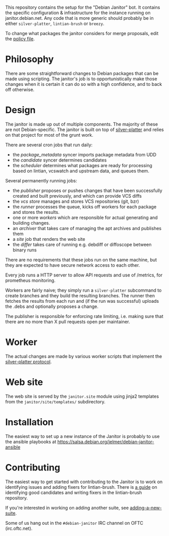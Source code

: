 This repository contains the setup for the "Debian Janitor" bot. It contains
the specific configuration & infrastructure for the instance running on
janitor.debian.net. Any code that is more generic should probably be
in either ``silver-platter``, ``lintian-brush`` or ``breezy``.

To change what packages the janitor considers for merge proposals,
edit the [policy file](policy.conf).

Philosophy
==========

There are some straightforward changes to Debian packages that can be made
using scripting. The janitor's job is to opportunistically make those changes
when it is certain it can do so with a high confidence, and to back off
otherwise.

Design
======

The janitor is made up out of multiple components. The majority of these
are not Debian-specific. The janitor is built on top of
[silver-platter](https://github.com/jelmer/silver-platter) and relies
on that project for most of the grunt work.

There are several cron jobs that run daily:

* the *package_metadata* syncer imports package metadata from UDD
* the *candidate* syncer determines candidates
* the *scheduler* determines what packages are ready for processing
  based on lintian, vcswatch and upstream data, and queues them.

Several permanently running jobs:

* the *publisher* proposes or pushes changes that have been successfully
  created and built previously, and which can provide VCS diffs
* the *vcs store* manages and stores VCS repositories (git, bzr)
* the *runner* processes the queue, kicks off workers for
  each package and stores the results.
* one or more *workers* which are responsible for actual generating and
  building changes.
* an *archiver* that takes care of managing the apt archives and publishes them
* a *site* job that renders the web site
* the *differ* takes care of running e.g. debdiff or diffoscope between binary runs

There are no requirements that these jobs run on the same machine, but they are
expected to have secure network access to each other.

Every job runs a HTTP server to allow API requests and use of /metrics, for
prometheus monitoring.

Workers are fairly naive; they simply run a ``silver-platter`` subcommand
to create branches and they build the resulting branches. The runner
then fetches the results from each run and (if the run was successful)
uploads the .debs and optionally proposes a change.

The publisher is responsible for enforcing rate limiting, i.e. making sure
that there are no more than X pull requests open per maintainer.

Worker
======
The actual changes are made by various worker scripts that implement
the [silver-platter protocol](https://github.com/jelmer/silver-platter/blob/master/devnotes/mutators.rst).

Web site
========

The web site is served by the ``janitor.site`` module using jinja2 templates
from the ``janitor/site/templates/`` subdirectory.

Installation
============

The easiest way to set up a new instance of the Janitor is probably to use the
ansible playbooks at https://salsa.debian.org/jelmer/debian-janitor-ansible

Contributing
============

The easiest way to get started with contributing to the Janitor is to work on
identifying issues and adding fixers for lintian-brush. There is
[a guide](https://salsa.debian.org/jelmer/lintian-brush/-/blob/master/doc/fixer-writing-guide.rst)
on identifying good candidates and writing fixers in the lintian-brush
repository.

If you're interested in working on adding another suite, see
[adding-a-new-suite](devnotes/adding-a-new-suite.rst).

Some of us hang out in the ``#debian-janitor`` IRC channel on OFTC
(irc.oftc.net).

